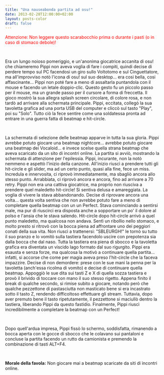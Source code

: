 ```yaml
---
title: "Una nauseabonda partita ad osu!"
date: 2013-02-28T12:00:00+02:00
layout: posts-color
draft: false
---
```


<p style="color: red">Attenzione: Non leggere questo scarabocchio prima o durante i pasti (o in caso di stomaco debole)!</p>

&nbsp;

Era un lungo noioso pomeriggio, e un'anonima giocatrice accanita di osu! che chiameremo Pippi non aveva voglia di fare i compiti, quindi decise di perdere tempo sul PC facendosi un giro sullo Voltotomo e sul Cinguettatore, ma all'improvviso notò l'icona di osu! sul suo desktop... era cosi bella, cosi affascinante... Pippi non poté fare a meno di assaltarla puntandola con il mouse e facendo un letale doppio-clic. Questo gesto fu un piccolo passo per il mouse, ma un grande passo per il cursore a forma di freccetta. Il gioco mostrò la sua allegra splash screen circolare, di colore rosa, e non tardò ad arrivare alla schermata principale. Pippi, eccitata, collegò la sua tavoletta grafica ad una porta USB del computer e cliccò sul tasto "Play", poi su "Solo". Tutto ciò la fece sentire come una soldatessa pronta ad entrare in una guerra fatta di beatmap e hit-circle.

&nbsp;

La schermata di selezione delle beatmap apparve in tutta la sua gloria. Pippi avrebbe potuto giocare una beatmap nightcore... avrebbe potuto giocare una beatmap dei Vocaloid... e invece scelse quella strana beatmap che aveva scaricato da un sito di incontri online. La partita si avviò, mostrando la schermata di attenzione per l'epilessia. Pippi, incurante, non la notò nemmeno e aspettò l'inizio della canzone. All'inizio riuscì a prendere tutti gli hit-circle e gli slider, ma ad un certo punto, quasi alla fine, fece un miss.
Incredula e innervosita, ci riprovò immediatamente, ma sbagliò ancora allo stesso punto. Arrabbiata, ci riprovò ancora e ancora, fino ad arrivare a 70 retry. Pippi non era una cattiva giocatrice, ma proprio non riusciva a prendere quel maledetto hit-circle! Si sentiva delusa e amareggiata. La voglia di vivere la stava abbandonando.
Decise di riprovare ancora una volta... questa volta sentiva che non avrebbe potuto fare a meno di completare quella beatmap con un un Perfect. Stava cominciando a sentirsi male, ma pur di riuscirci era disposta anche a sopportare un po' il dolore al polso e l'ansia che le stava salendo.
Hit-circle dopo hit-circle arrivò a quel punto maledetto, ma qualcosa non andava. Sentì un ribollio nello stomaco, e molto presto si ritrovò con la bocca piena ad affrontare uno dei peggiori conati della sua vita. Non riuscì a trattenersi: "SBLEURGH!" le tornò su tutto il suo pranzo e lo vomitò sulla tastiera facendolo uscire con prepotenza sia dalla bocca che dal naso. Tutta la tastiera era piena di sbocco e la tavoletta grafica era diventata un viscido lago formato dal suo rigurgito.
Pippi era esausta e senza forze, ma qualcosa la motivò a continuare quella partita... infatti, si accorse che come per magia aveva preso l'hit-circle che la faceva impazzire. Decise di non demordere: prese con le sue mani la penna per la tavoletta (anch'essa ricolma di vomito) e decise di continuare quella beatmap.
Appoggiò le sue dita sui tasti Z e X di quella sozza tastiera e provò il brivido di toccare con mano il suo stesso rigetto. Appena finito il break di qualche secondo, si rimise subito a giocare, notando però che qualche pezzettone di pastasciutta non masticato bene si era incastrato sotto il tasto Z, rendendo difficoltoso effettuare gli stream. Tuttavia, dopo aver premuto bene il tasto ripetutamente, il pezzettone si maciullò dentro la tastiera, liberando Pippi da questo fastidio. Finalmente, Pippi riuscì incredibilmente a completare la beatmap con un Perfect!

&nbsp;

Dopo quell'ardua impresa, Pippi fissò lo schermo, soddisfatta, rimanendo a bocca aperta con le gocce di sbocco che le colavano sui pantaloni e concluse la partita facendo un rutto da camionista e premendo la combinazione di tasti ALT+F4.

&nbsp;

**Morale della favola:** Non giocare mai a beatmap scaricate da siti di incontri online.
